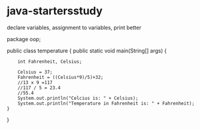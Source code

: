 # java-startersstudy
declare variables, assignment to variables, print better

package oop;

public class temperature {
	public static void main(String[] args) {
		
		int Fahrenheit, Celsius;  
		
        Celsius = 37;  
        Fahrenheit = ((Celsius*9)/5)+32; 
        //13 x 9 =117   
        //117 / 5 = 23.4
        //55.4
        System.out.println("Celcius is: " + Celsius);
        System.out.println("Temperature in Fahrenheit is: " + Fahrenheit); 
	}
}

